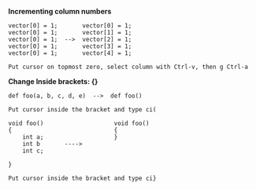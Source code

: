 **Incrementing column numbers**

```
vector[0] = 1;       vector[0] = 1;
vector[0] = 1;       vector[1] = 1;
vector[0] = 1;  -->  vector[2] = 1;
vector[0] = 1;       vector[3] = 1;
vector[0] = 1;       vector[4] = 1;
```

```
Put cursor on topmost zero, select column with Ctrl-v, then g Ctrl-a 
```


**Change Inside brackets: {}[]()**

```
def foo(a, b, c, d, e)  -->  def foo()
```

```
Put cursor inside the bracket and type ci(
```

```
void foo()                    void foo()
{                             {
    int a;                    }
    int b       ---->          
    int c;                     
                          
}    
```

```
Put cursor inside the bracket and type ci}
```



